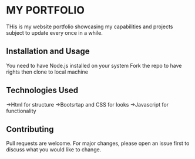 # MY PORTFOLIO

THis is my website portfolio showcasing my capabilities and projects subject to update every once in a while.

## Installation and Usage

You need to have Node.js installed on your system
Fork the repo to have rights then clone to local machine

## Technologies Used

->Html for structure
->Bootsrtap and CSS for looks
->Javascript for functionality

## Contributing

Pull requests are welcome. For major changes, please open an issue first
to discuss what you would like to change.


